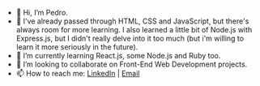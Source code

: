 - 👋 Hi, I’m Pedro.
- 🧠 I've already passed through HTML, CSS and JavaScript, but there's always room for more learning. I also learned a little bit of Node.js with Express.js, but I didn't really delve into it too much (but i'm willing to learn it more seriously in the future).
- 🌱 I’m currently learning React.js, some Node.js and Ruby too.
- 💞️ I’m looking to collaborate on Front-End Web Development projects.
- 📫 How to reach me: <a href="https://www.linkedin.com/in/montteiropedro/">LinkedIn</a> | <a href="mailto:c.montteiropedro@gmail.com">Email</a>

<!---
montteiropedro/montteiropedro is a ✨ special ✨ repository because its `README.md` (this file) appears on your GitHub profile.
You can click the Preview link to take a look at your changes.
--->
